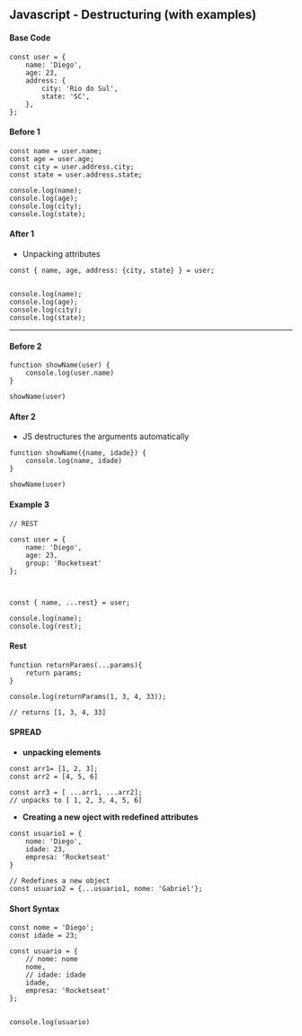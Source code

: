 ## Javascript - Destructuring (with examples)


#### Base Code

```
const user = {
    name: 'Diego',
    age: 23,
    address: {
        city: 'Rio do Sul',
        state: 'SC',
    },
};
```


#### Before 1

```
const name = user.name;
const age = user.age;
const city = user.address.city;
const state = user.address.state;

console.log(name);
console.log(age);
console.log(city);
console.log(state);
```

#### After 1
* Unpacking attributes

```
const { name, age, address: {city, state} } = user;


console.log(name);
console.log(age);
console.log(city);
console.log(state);

```
---


#### Before 2

```
function showName(user) {
    console.log(user.name)
}

showName(user)
```

#### After 2
* JS destructures the arguments automatically

```
function showName({name, idade}) {
    console.log(name, idade)
}

showName(user)
```

#### Example 3

```
// REST

const user = {
    name: 'Diego',
    age: 23,
    group: 'Rocketseat'
};



const { name, ...rest} = user;

console.log(name);
console.log(rest);

```

#### Rest


```
function returnParams(...params){
    return params;
}

console.log(returnParams(1, 3, 4, 33));

// returns [1, 3, 4, 33]
```

#### SPREAD

* **unpacking elements**
```
const arr1= [1, 2, 3];
const arr2 = [4, 5, 6]

const arr3 = [ ...arr1, ...arr2];
// unpacks to [ 1, 2, 3, 4, 5, 6]
```

* **Creating a new oject with redefined attributes**

```
const usuario1 = {
    nome: 'Diego',
    idade: 23,
    empresa: 'Rocketseat'
}

// Redefines a new object
const usuario2 = {...usuario1, nome: 'Gabriel'};
```


#### Short Syntax


```
const nome = 'Diego';
const idade = 23;

const usuario = {
    // nome: nome
    nome,
    // idade: idade
    idade,
    empresa: 'Rocketseat'
};


console.log(usuario)
```